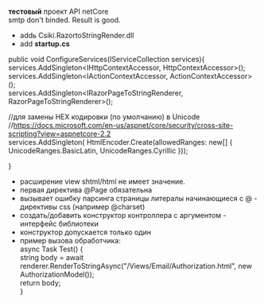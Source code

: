 **тестовый** проект API netCore  
smtp don't binded. Result is good.
* addь Csiki.RazortoStringRender.dll
* add  **startup.cs**

public void ConfigureServices(IServiceCollection services){  
      services.AddSingleton<IHttpContextAccessor, HttpContextAccessor>();  
       services.AddSingleton<IActionContextAccessor, ActionContextAccessor>();  
       services.AddSingleton<IRazorPageToStringRenderer, RazorPageToStringRenderer>();       
 
 //для замены HEX кодировки (по умолчанию) в Unicode   
 //https://docs.microsoft.com/en-us/aspnet/core/security/cross-site-scripting?view=aspnetcore-2.2  
     services.AddSingleton<HtmlEncoder>(
   HtmlEncoder.Create(allowedRanges: new[] { UnicodeRanges.BasicLatin,
                                               UnicodeRanges.Cyrillic
  }));
 
 }  
   
* расширение view  shtml/html  не  имеет значение.
* первая директива @Page обязательна
* вызывает ошибку парсинга страницы литералы начинающиеся с @ -   директивы css (например @charset)  
* создать/добавить конструктор контроллера  с  аргументом  - интерфейс библиотеки
* конструктор допускается только один
* пример вызова обработчика:  
async Task<string> Test() {  
    string body = await renderer.RenderToStringAsync("/Views/Email/Authorization.html", new AuthorizationModel());  
    return body;  
}

